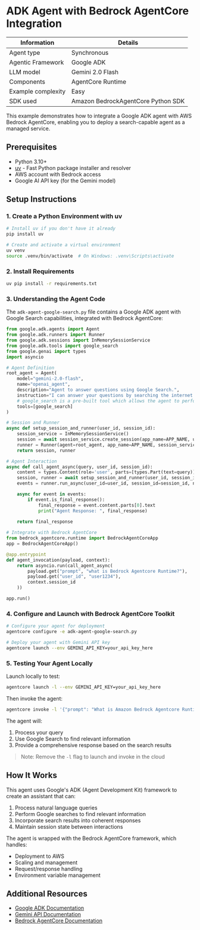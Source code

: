 # ADK Agent with Bedrock AgentCore Integration

| Information         | Details                                                                      |
|---------------------|------------------------------------------------------------------------------|
| Agent type          | Synchronous                                                                 |
| Agentic Framework   | Google ADK                                                                    |
| LLM model           | Gemini 2.0 Flash                                                   |
| Components          | AgentCore Runtime                                |
| Example complexity  | Easy                                                                 |
| SDK used            | Amazon BedrockAgentCore Python SDK                                           |

This example demonstrates how to integrate a Google ADK agent with AWS Bedrock AgentCore, enabling you to deploy a search-capable agent as a managed service.

## Prerequisites

- Python 3.10+
- [uv](https://github.com/astral-sh/uv) - Fast Python package installer and resolver
- AWS account with Bedrock access
- Google AI API key (for the Gemini model)

## Setup Instructions

### 1. Create a Python Environment with uv

```bash
# Install uv if you don't have it already
pip install uv

# Create and activate a virtual environment
uv venv
source .venv/bin/activate  # On Windows: .venv\Scripts\activate
```

### 2. Install Requirements

```bash
uv pip install -r requirements.txt
```

### 3. Understanding the Agent Code

The `adk-agent-google-search.py` file contains a Google ADK agent with Google Search capabilities, integrated with Bedrock AgentCore:

```python
from google.adk.agents import Agent
from google.adk.runners import Runner
from google.adk.sessions import InMemorySessionService
from google.adk.tools import google_search
from google.genai import types
import asyncio

# Agent Definition
root_agent = Agent(
    model="gemini-2.0-flash", 
    name="openai_agent",
    description="Agent to answer questions using Google Search.",
    instruction="I can answer your questions by searching the internet. Just ask me anything!",
    # google_search is a pre-built tool which allows the agent to perform Google searches.
    tools=[google_search]
)

# Session and Runner
async def setup_session_and_runner(user_id, session_id):
    session_service = InMemorySessionService()
    session = await session_service.create_session(app_name=APP_NAME, user_id=user_id, session_id=session_id)
    runner = Runner(agent=root_agent, app_name=APP_NAME, session_service=session_service)
    return session, runner

# Agent Interaction
async def call_agent_async(query, user_id, session_id):
    content = types.Content(role='user', parts=[types.Part(text=query)])
    session, runner = await setup_session_and_runner(user_id, session_id)
    events = runner.run_async(user_id=user_id, session_id=session_id, new_message=content)

    async for event in events:
        if event.is_final_response():
            final_response = event.content.parts[0].text
            print("Agent Response: ", final_response)
    
    return final_response

# Integrate with Bedrock AgentCore
from bedrock_agentcore.runtime import BedrockAgentCoreApp
app = BedrockAgentCoreApp()

@app.entrypoint
def agent_invocation(payload, context):
    return asyncio.run(call_agent_async(
        payload.get("prompt", "what is Bedrock Agentcore Runtime?"), 
        payload.get("user_id", "user1234"), 
        context.session_id
    ))

app.run()
```

### 4. Configure and Launch with Bedrock AgentCore Toolkit

```bash
# Configure your agent for deployment
agentcore configure -e adk-agent-google-search.py

# Deploy your agent with Gemini API key
agentcore launch --env GEMINI_API_KEY=your_api_key_here
```

### 5. Testing Your Agent Locally

Launch locally to test:
```bash
agentcore launch -l --env GEMINI_API_KEY=your_api_key_here
```

Then invoke the agent:
```bash
agentcore invoke -l '{"prompt": "What is Amazon Bedrock Agentcore Runtime?"}'
```

The agent will:
1. Process your query
2. Use Google Search to find relevant information
3. Provide a comprehensive response based on the search results

> Note: Remove the `-l` flag to launch and invoke in the cloud

## How It Works

This agent uses Google's ADK (Agent Development Kit) framework to create an assistant that can:

1. Process natural language queries
2. Perform Google searches to find relevant information
3. Incorporate search results into coherent responses
4. Maintain session state between interactions

The agent is wrapped with the Bedrock AgentCore framework, which handles:
- Deployment to AWS
- Scaling and management
- Request/response handling
- Environment variable management

## Additional Resources

- [Google ADK Documentation](https://github.com/google/adk)
- [Gemini API Documentation](https://ai.google.dev/docs)
- [Bedrock AgentCore Documentation](https://docs.aws.amazon.com/bedrock/latest/userguide/agents-core.html)
